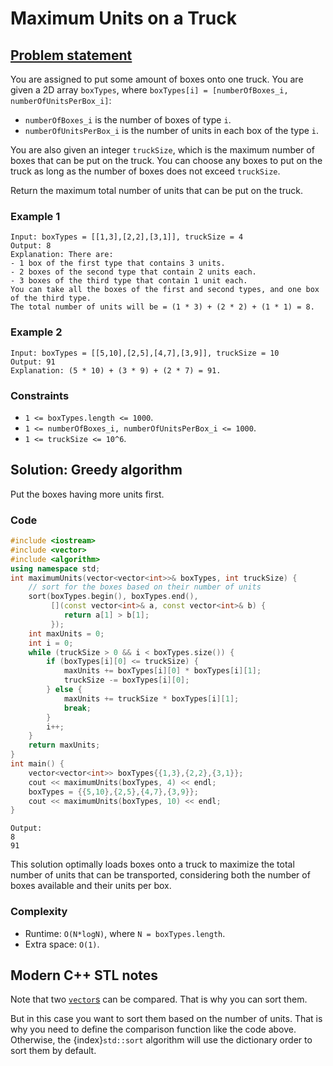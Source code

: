 # Maximum Units on a Truck

## [Problem statement](https://leetcode.com/problems/maximum-units-on-a-truck/)


You are assigned to put some amount of boxes onto one truck. You are given a 2D array `boxTypes`, where `boxTypes[i] = [numberOfBoxes_i, numberOfUnitsPerBox_i]`:

* `numberOfBoxes_i` is the number of boxes of type `i`.
* `numberOfUnitsPerBox_i` is the number of units in each box of the type `i`.

You are also given an integer `truckSize`, which is the maximum number of boxes that can be put on the truck. You can choose any boxes to put on the truck as long as the number of boxes does not exceed `truckSize`.

Return the maximum total number of units that can be put on the truck.

### Example 1
```text
Input: boxTypes = [[1,3],[2,2],[3,1]], truckSize = 4
Output: 8
Explanation: There are:
- 1 box of the first type that contains 3 units.
- 2 boxes of the second type that contain 2 units each.
- 3 boxes of the third type that contain 1 unit each.
You can take all the boxes of the first and second types, and one box of the third type.
The total number of units will be = (1 * 3) + (2 * 2) + (1 * 1) = 8.
```

### Example 2
```text
Input: boxTypes = [[5,10],[2,5],[4,7],[3,9]], truckSize = 10
Output: 91
Explanation: (5 * 10) + (3 * 9) + (2 * 7) = 91.
``` 

### Constraints

* `1 <= boxTypes.length <= 1000`.
* `1 <= numberOfBoxes_i, numberOfUnitsPerBox_i <= 1000`.
* `1 <= truckSize <= 10^6`.

## Solution: Greedy algorithm
Put the boxes having more units first.

### Code
```cpp
#include <iostream>
#include <vector>
#include <algorithm>
using namespace std;
int maximumUnits(vector<vector<int>>& boxTypes, int truckSize) {
    // sort for the boxes based on their number of units
    sort(boxTypes.begin(), boxTypes.end(), 
         [](const vector<int>& a, const vector<int>& b) {
            return a[1] > b[1];
         });
    int maxUnits = 0;
    int i = 0;
    while (truckSize > 0 && i < boxTypes.size()) {
        if (boxTypes[i][0] <= truckSize) {
            maxUnits += boxTypes[i][0] * boxTypes[i][1];
            truckSize -= boxTypes[i][0];
        } else {
            maxUnits += truckSize * boxTypes[i][1];
            break;
        }
        i++;
    }
    return maxUnits;
}
int main() {
    vector<vector<int>> boxTypes{{1,3},{2,2},{3,1}};
    cout << maximumUnits(boxTypes, 4) << endl;
    boxTypes = {{5,10},{2,5},{4,7},{3,9}};
    cout << maximumUnits(boxTypes, 10) << endl;
}
```
```text
Output:
8
91
```
This solution optimally loads boxes onto a truck to maximize the total number of units that can be transported, considering both the number of boxes available and their units per box.

### Complexity
* Runtime: `O(N*logN)`, where `N = boxTypes.length`.
* Extra space: `O(1)`.

## Modern C++ STL notes

Note that two [`vector`s](https://en.cppreference.com/w/cpp/container/vector) can be compared. That is why you can sort them.

But in this case you want to sort them based on the number of units. That is why you need to define the comparison function like the code above. Otherwise, the {index}`std::sort`[](https://en.cppreference.com/w/cpp/algorithm/sort) algorithm will use the dictionary order to sort them by default.  

